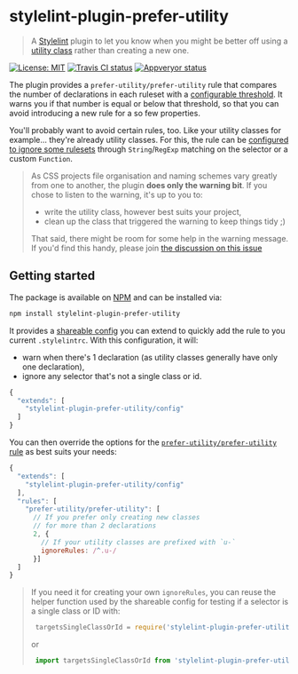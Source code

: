 stylelint-plugin-prefer-utility
===

> A [Stylelint] plugin to let you know when you might be better off using a [utility class][utility-class] rather than creating a new one.

[![License: MIT](https://img.shields.io/badge/License-MIT-yellow.svg)](https://opensource.org/licenses/MIT) [![Travis CI status](https://travis-ci.org/rhumaric/stylelint-plugin-prefer-utility.svg?branch=master)](https://travis-ci.org/rhumaric/stylelint-plugin-prefer-utility) [![Appveryor status](https://ci.appveyor.com/api/projects/status/iglqf8br12y2psrk/branch/master?svg=true)](https://ci.appveyor.com/project/rhumaric/stylelint-plugin-prefer-utility/branch/master)

The plugin provides a `prefer-utility/prefer-utility` rule that compares the number of declarations in each ruleset with a [configurable threshold][primary-option]. It warns you if that number is equal or below that threshold, so that you can avoid introducing a new rule for a so few properties.

You'll probably want to avoid certain rules, too. Like your utility classes for example... they're already utility classes. For this, the rule can be [configured to ignore some rulesets][secondary-option-ignoreRules] through `String`/`RegExp` matching on the selector or a custom `Function`.

> As CSS projects file organisation and naming schemes vary greatly from one to another, the plugin **does only the warning bit**. If you chose to listen to the warning, it's up to you to:
>
> - write the utility class, however best suits your project,
> - clean up the class that triggered the warning to keep things tidy ;)
>
> That said, there might be room for some help in the warning message. If you'd find this handy, please join [the discussion on this issue][issue-message]

Getting started
---

The package is available on [NPM] and can be installed via:

```sh
npm install stylelint-plugin-prefer-utility
```

It provides a [shareable config] you can extend to quickly add the rule to you current `.stylelintrc`. With this configuration, it will:

- warn when there's 1 declaration (as utility classes generally have only one declaration),
- ignore any selector that's not a single class or id.

```js
{
  "extends": [
    "stylelint-plugin-prefer-utility/config"
  ]
}
```

You can then override the options for the [`prefer-utility/prefer-utility` rule][rule-prefer-utility] as best suits your needs:

```js
{
  "extends": [
    "stylelint-plugin-prefer-utility/config"
  ],
  "rules": [
    "prefer-utility/prefer-utility": [
      // If you prefer only creating new classes
      // for more than 2 declarations
      2, {
        // If your utility classes are prefixed with `u-`
        ignoreRules: /^.u-/
      }]
  ]
}
```

> If you need it for creating your own `ignoreRules`, you can reuse the helper function used by the shareable config for testing if a selector is a single class or ID with:
> ```js
>  targetsSingleClassOrId = require('stylelint-plugin-prefer-utility/lib/targetsSingleClassOrId')
>  ```
> or
> ```js
>  import targetsSingleClassOrId from 'stylelint-plugin-prefer-utility/lib/targetsSingleClassOrId'
>  ```

[Stylelint]: https://stylelint.io/
[shareable config]: https://stylelint.io/user-guide/configuration/#extends
[NPM]: https://www.npmjs.com/
[issue-message]: https://github.com/rhumaric/stylelint-plugin-prefer-utility/issues/5
[rule-prefer-utility]: rules/prefer-utility/README.md
[primary-option]: rules/prefer-utility/README.md#primay-option
[secondary-option-ignoreRules]: rules/prefer-utilty/README.md#ignoreRules
[utility-class]: https://slides.com/simonswiss/utility-first-all-the-rage#/